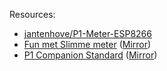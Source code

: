 Resources:

* [jantenhove/P1-Meter-ESP8266](https://github.com/jantenhove/P1-Meter-ESP8266)
* [Fun met Slimme meter](http://compuron.nl/IoT/meter/index.html) ([Mirror](compuron.png))
* [P1 Companion Standard](https://www.netbeheernederland.nl/_upload/Files/Slimme_meter_15_a727fce1f1.pdf) ([Mirror](Slimme_meter_15_a727fce1f1.pdf))